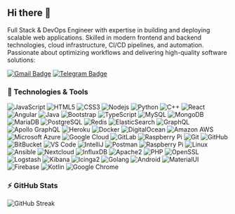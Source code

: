 ## Hi there 👋

Full Stack & DevOps Engineer with expertise in building and deploying scalable web applications. Skilled in modern frontend and backend technologies, cloud infrastructure, CI/CD pipelines, and automation. Passionate about optimizing workflows and delivering high-quality software solutions:

[![Gmail Badge](https://img.shields.io/badge/-blacksheepmember@gmail.com-c14438?style=flat-square&logo=Gmail&logoColor=white&link=mailto:blacksheepmember@gmail.com)](mailto:blacksheepmember@gmail.com)
[![Telegram Badge](https://img.shields.io/badge/-@frozendev-0088CC?style=flat&logo=Telegram&logoColor=white)](https://t.me/frozendev "Contact on Telegram")

<h3>🚀 Technologies & Tools</h3>

  ![JavaScript](https://img.shields.io/badge/-JavaScript-black?style=flat-square&logo=javascript)
  ![HTML5](https://img.shields.io/badge/-HTML5-E34F26?style=flat-square&logo=html5&logoColor=white)
  ![CSS3](https://img.shields.io/badge/-CSS3-1572B6?style=flat-square&logo=css3)
  ![Nodejs](https://img.shields.io/badge/-Nodejs-black?style=flat-square&logo=Node.js)
  ![Python](https://img.shields.io/badge/-Python-black?style=flat-square&logo=Python)
  ![C++](https://img.shields.io/badge/-C++-00599C?style=flat-square&logo=c)
  ![React](https://img.shields.io/badge/-React-black?style=flat-square&logo=react)
  ![Angular](https://img.shields.io/badge/Angular-06062C?style=flat-square&logo=angular)
  ![Java](https://img.shields.io/badge/-java-E34A86?style=flat-square&logo=java)
  ![Bootstrap](https://img.shields.io/badge/-Bootstrap-563D7C?style=flat-square&logo=bootstrap)
  ![TypeScript](https://img.shields.io/badge/-TypeScript-007ACC?style=flat-square&logo=typescript)
  ![MySQL](https://img.shields.io/badge/-MySQL-black?style=flat-square&logo=mysql)
  ![MongoDB](https://img.shields.io/badge/-MongoDB-black?style=flat-square&logo=mongodb)
  ![MariaDB](https://img.shields.io/badge/MariaDB-black?style=flat-square&logo=mariadb)
  ![PostgreSQL](https://img.shields.io/badge/-PostgreSQL-336791?style=flat-square&logo=postgresql)
  ![Redis](https://img.shields.io/badge/-Redis-black?style=flat-square&logo=Redis)
  ![ElasticSearch](https://img.shields.io/badge/-ElasticSearch-005571?style=flat-square&logo=elasticsearch)
  ![GraphQL](https://img.shields.io/badge/-GraphQL-E10098?style=flat-square&logo=graphql)
  ![Apollo GraphQL](https://img.shields.io/badge/-Apollo%20GraphQL-311C87?style=flat-square&logo=apollo-graphql)
  ![Heroku](https://img.shields.io/badge/-Heroku-430098?style=flat-square&logo=heroku)
  ![Docker](https://img.shields.io/badge/-Docker-black?style=flat-square&logo=docker)
  ![DigitalOcean](https://img.shields.io/badge/-Digital%20Ocean-darkblue?style=flat-square&logo=digitalocean)
  ![Amazon AWS](https://img.shields.io/badge/Amazon%20AWS-232F3E?style=flat-square&logo=amazon-aws)
  ![Microsoft Azure](https://img.shields.io/badge/Microsoft%20Azure-232F7E?style=flat-square&logo=microsoft-azure)
  ![Google Cloud](https://img.shields.io/badge/Google%20Cloud-black?style=flat-square&logo=google-cloud)
  ![GitLab](https://img.shields.io/badge/-GitLab-FCA121?style=flat-square&logo=gitlab)
  ![Raspberry Pi](https://img.shields.io/badge/-Raspberry%20Pi-C51A4A?style=flat-square&logo=Raspberry-Pi)
  ![Git](https://img.shields.io/badge/-Git-black?style=flat-square&logo=git)
  ![GitHub](https://img.shields.io/badge/-GitHub-181717?style=flat-square&logo=github)
  ![BitBucket](https://img.shields.io/badge/-BitBucket-darkblue?style=flat-square&logo=bitbucket)
  ![VS Code](https://img.shields.io/badge/-VS%20Code-007ACC?style=flat-square&logo=visual-studio-code)
  ![IntelliJ](https://img.shields.io/badge/-IntelliJ%20IDEA-black?style=flat-square&logo=jetbrains)
  ![Postman](https://img.shields.io/badge/Postman-black?style=flat-square&logo=postman)
  ![Raspberry Pi](https://img.shields.io/badge/-Raspberry%20Pi-C51A4A?style=flat-square&logo=Raspberry-Pi)
  ![Linux](https://img.shields.io/badge/Linux-black?style=flat-square&logo=linux)
  ![Ansible](https://img.shields.io/badge/Ansible-black?style=flat-square&logo=ansible)
  ![Nextcloud](https://img.shields.io/badge/Nextcloud-0484cc?style=flat-square&logo=nextcloud)
  ![InfluxDB](https://img.shields.io/badge/InfluxDB-black?style=flat-square&logo=influxdb)
  ![Apache2](https://img.shields.io/badge/Apache2-black?style=flat-square&logo=apache)
  ![PHP](https://img.shields.io/badge/PHP-black?style=flat-square&logo=php)
  ![OpenSSL](https://img.shields.io/badge/OpenSSL-black?style=flat-square&logo=openssl)
  ![Logstash](https://img.shields.io/badge/Logstash-005571?style=flat-square&logo=logstash)
  ![Kibana](https://img.shields.io/badge/Kibana-005571?style=flat-square&logo=kibana)
  ![Icinga2](https://img.shields.io/badge/Icinga2-06062C?style=flat-square&logo=icinga)
  ![Golang](https://img.shields.io/badge/Golang-06062C?style=flat-square&logo=go)
  ![Android](https://img.shields.io/badge/Android-05150C?style=flat-square&logo=android)
  ![MaterialUI](https://img.shields.io/badge/-MatrialUI-0081CB?style=flat-square&logo=material-UI)
  ![Firebase](https://img.shields.io/badge/Firebase-black?style=flat-square&logo=firebase)
  ![Kotlin]( https://img.shields.io/badge/Kotlin-black?style=flat-square&logo=kotlin)
  ![Google Chrome](https://img.shields.io/badge/Chrome-black?style=flat-square&logo=google-chrome)

### ⚡ GitHub Stats

<p>
  <img src="https://github-readme-streak-stats.herokuapp.com/?user=lovelyblacksheep&theme=radical" alt="GitHub Streak" />
</p>

<!--
**lovelyblacksheep/lovelyblacksheep** is a ✨ _special_ ✨ repository because its `README.md` (this file) appears on your GitHub profile.

Here are some ideas to get you started:

- 🔭 I’m currently working on ...
- 🌱 I’m currently learning ...
- 👯 I’m looking to collaborate on ...
- 🤔 I’m looking for help with ...
- 💬 Ask me about ...
- 📫 How to reach me: ...
- 😄 Pronouns: ...
- ⚡ Fun fact: ...
-->
